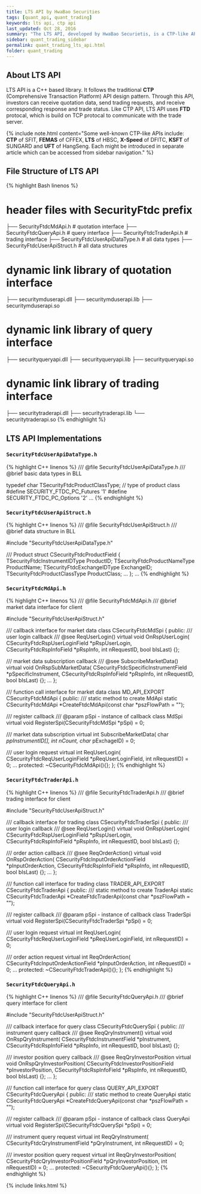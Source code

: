 ```yaml
---
title: LTS API by HwaBao Securities
tags: [quant_api, quant_trading]
keywords: lts api, ctp api
last_updated: Oct 28, 2016
summary: "The LTS API, developed by HwaBao Securietis, is a CTP-like API."
sidebar: quant_trading_sidebar
permalink: quant_trading_lts_api.html
folder: quant_trading
---
```


## About LTS API

LTS API is a C++ based library. It follows the traditional **CTP** (Comprehensive Transaction Platform) API design pattern. Through this API, investors can receive quotation data, send trading requests, and receive corresponding response and trade status. Like CTP API, LTS API uses **FTD** protocal, which is build on TCP protocal to communicate with the trade server.

{% include note.html content="Some well-known CTP-like APIs include: **CTP** of SFIT, **FEMAS** of CFFEX, **LTS** of HBSC, **X-Speed** of DFITC, **KSFT** of SUNGARD and **UFT** of HangSeng. Each might be introduced in separate article which can be accessed from sidebar navigation." %}

## File Structure of LTS API

{% highlight Bash linenos %}
# header files with SecurityFtdc prefix
├── SecurityFtdcMdApi.h            # quotation interface
├── SecurityFtdcQueryApi.h         # query interface
├── SecurityFtdcTraderApi.h        # trading interface
├── SecurityFtdcUserApiDataType.h  # all data types
├── SecurityFtdcUserApiStruct.h    # all data structures
# dynamic link library of quotation interface
├── securitymduserapi.dll
├── securitymduserapi.lib
├── securitymduserapi.so
# dynamic link library of query interface
├── securityqueryapi.dll
├── securityqueryapi.lib
├── securityqueryapi.so
# dynamic link library of trading interface
├── securitytraderapi.dll
├── securitytraderapi.lib
└── securitytraderapi.so
{% endhighlight %}

## LTS API Implementations

### `SecurityFtdcUserApiDataType.h`

{% highlight C++ linenos %}
/// @file  SecurityFtdcUserApiDataType.h
/// @brief basic data types in BLL

typedef char TSecurityFtdcProductClassType; // type of product class
#define SECURITY_FTDC_PC_Futures '1'
#define SECURITY_FTDC_PC_Options '2'
...
{% endhighlight %}

### `SecurityFtdcUserApiStruct.h`

{% highlight C++ linenos %}
/// @file  SecurityFtdcUserApiStruct.h
/// @brief data structure in BLL

#include "SecurityFtdcUserApiDataType.h"

/// Product
struct CSecurityFtdcProductField
{
  TSecurityFtdcInstrumentIDType ProductID;
  TSecurityFtdcProductNameType  ProductName;
  TSecurityFtdcExchangeIDType   ExchangeID;
  TSecurityFtdcProductClassType ProductClass;
  ...
};
...
{% endhighlight %}

### `SecurityFtdcMdApi.h`

{% highlight C++ linenos %}
/// @file  SecurityFtdcMdApi.h
/// @brief market data interface for client

#include "SecurityFtdcUserApiStruct.h"

/// callback interface for market data
class CSecurityFtdcMdSpi
{
public:
  /// user login callback
  /// @see ReqUserLogin()
  virtual void OnRspUserLogin(
    CSecurityFtdcRspUserLoginField *pRspUserLogin,
    CSecurityFtdcRspInfoField *pRspInfo, int nRequestID, bool bIsLast) {};

  /// market data subscription callback
  /// @see SubscribeMarketData()
  virtual void OnRspSubMarketData(
    CSecurityFtdcSpecificInstrumentField *pSpecificInstrument,
    CSecurityFtdcRspInfoField *pRspInfo, int nRequestID, bool bIsLast) {};
  ...
};

/// function call interface for market data
class MD_API_EXPORT CSecurityFtdcMdApi
{
public:
  /// static method to create MdApi
  static CSecurityFtdcMdApi *CreateFtdcMdApi(const char *pszFlowPath = "");

  /// register callback
  /// @param pSpi - instance of callback class MdSpi
  virtual void RegisterSpi(CSecurityFtdcMdSpi *pSpi) = 0;

  /// market data subscription
  virtual int SubscribeMarketData(
    char *ppInstrumentID[], int nCount, char* pExchageID) = 0;

  /// user login request
  virtual int ReqUserLogin(
    CSecurityFtdcReqUserLoginField *pReqUserLoginField, int nRequestID) = 0;
  ...
protected:
  ~CSecurityFtdcMdApi(){};
};
{% endhighlight %}

### `SecurityFtdcTraderApi.h`

{% highlight C++ linenos %}
/// @file  SecurityFtdcTraderApi.h
/// @brief trading interface for client

#include "SecurityFtdcUserApiStruct.h"

/// callback interface for trading
class CSecurityFtdcTraderSpi
{
public:
  /// user login callback
  /// @see ReqUserLogin()
  virtual void OnRspUserLogin(
    CSecurityFtdcRspUserLoginField *pRspUserLogin,
    CSecurityFtdcRspInfoField *pRspInfo, int nRequestID, bool bIsLast) {};

  /// order action callback
  /// @see ReqOrderAction()
  virtual void OnRspOrderAction(
    CSecurityFtdcInputOrderActionField *pInputOrderAction,
    CSecurityFtdcRspInfoField *pRspInfo, int nRequestID, bool bIsLast) {};
  ...
};

/// function call interface for trading
class TRADER_API_EXPORT CSecurityFtdcTraderApi
{
public:
  /// static method to create TraderApi
  static CSecurityFtdcTraderApi *CreateFtdcTraderApi(const char *pszFlowPath = "");

  /// register callback
  /// @param pSpi - instance of callback class TraderSpi
  virtual void RegisterSpi(CSecurityFtdcTraderSpi *pSpi) = 0;

  /// user login request
  virtual int ReqUserLogin(
    CSecurityFtdcReqUserLoginField *pReqUserLoginField, int nRequestID) = 0;

  /// order action request
  virtual int ReqOrderAction(
    CSecurityFtdcInputOrderActionField *pInputOrderAction, int nRequestID) = 0;
  ...
protected:
  ~CSecurityFtdcTraderApi(){};
};
{% endhighlight %}

### `SecurityFtdcQueryApi.h`

{% highlight C++ linenos %}
/// @file  SecurityFtdcQueryApi.h
/// @brief query interface for client

#include "SecurityFtdcUserApiStruct.h"

/// callback interface for query
class CSecurityFtdcQuerySpi
{
public:
  /// instrument query callback
  /// @see ReqQryInstrument()
  virtual void OnRspQryInstrument(
    CSecurityFtdcInstrumentField *pInstrument,
    CSecurityFtdcRspInfoField *pRspInfo, int nRequestID, bool bIsLast) {};

  /// investor position query callback
  /// @see ReqQryInvestorPosition
  virtual void OnRspQryInvestorPosition(
    CSecurityFtdcInvestorPositionField *pInvestorPosition,
    CSecurityFtdcRspInfoField *pRspInfo, int nRequestID, bool bIsLast) {};
  ...
};

/// function call interface for query
class QUERY_API_EXPORT CSecurityFtdcQueryApi
{
public:
  /// static method to create QueryApi
  static CSecurityFtdcQueryApi *CreateFtdcQueryApi(const char *pszFlowPath = "");

  /// register callback
  /// @param pSpi - instance of callback class QueryApi
  virtual void RegisterSpi(CSecurityFtdcQuerySpi *pSpi) = 0;

  /// instrument query request
  virtual int ReqQryInstrument(
    CSecurityFtdcQryInstrumentField *pQryInstrument, int nRequestID) = 0;

  /// investor position query request
  virtual int ReqQryInvestorPosition(
    CSecurityFtdcQryInvestorPositionField *pQryInvestorPosition, int nRequestID) = 0;
  ...
protected:
  ~CSecurityFtdcQueryApi(){};
};
{% endhighlight %}

{% include links.html %}
